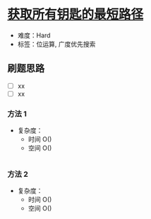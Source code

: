 # [获取所有钥匙的最短路径](https://leetcode-cn.com/problems/shortest-path-to-get-all-keys/)

- 难度：Hard
- 标签：位运算, 广度优先搜索

## 刷题思路

- [ ] xx
- [ ] xx

### 方法 1

- 复杂度：
    - 时间 O()
    - 空间 O()

``` js

```

### 方法 2

- 复杂度：
    - 时间 O()
    - 空间 O()

``` js

```
